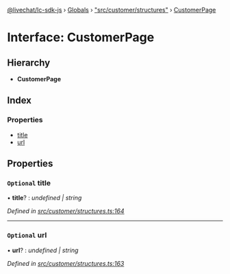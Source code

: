 [@livechat/lc-sdk-js](../README.md) › [Globals](../globals.md) › ["src/customer/structures"](../modules/_src_customer_structures_.md) › [CustomerPage](_src_customer_structures_.customerpage.md)

# Interface: CustomerPage

## Hierarchy

* **CustomerPage**

## Index

### Properties

* [title](_src_customer_structures_.customerpage.md#optional-title)
* [url](_src_customer_structures_.customerpage.md#optional-url)

## Properties

### `Optional` title

• **title**? : *undefined | string*

*Defined in [src/customer/structures.ts:164](https://github.com/livechat/lc-sdk-js/blob/8143b05/src/customer/structures.ts#L164)*

___

### `Optional` url

• **url**? : *undefined | string*

*Defined in [src/customer/structures.ts:163](https://github.com/livechat/lc-sdk-js/blob/8143b05/src/customer/structures.ts#L163)*
